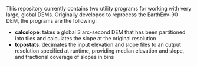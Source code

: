This repository currently contains two utility programs for working with very large, global DEMs. Originally developed to reprocess the EarthEnv-90 DEM, the programs are the following:
  * **calcslope**: takes a global 3 arc-second DEM that has been partitioned into tiles and calculates the slope at the original resolution
  * **topostats**: decimates the input elevation and slope files to an output resolution specified at runtime, providing median elevation and slope, and fractional coverage of slopes in bins
